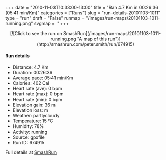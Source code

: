 +++
date = "2010-11-03T10:33:00-13:00"
title = "Ran 4.7 Km in 00:26:36 (05:41 min/Km)"
categories = ["Runs"]
slug = "run-details-20101103-1011"
type = "run"
draft = "False"
runmap = "/images/run-maps/20101103-1011-running.png"
svgmap = '<polyline points="59 91, 55 82, 60 80, 71 71, 76 64, 75 62, 64 51, 61 44, 53 42, 44 43, 46 32, 41 30, 34 25, 27 28, 20 25, 19 21, 21 15, 34 2, 36 0, 22 1, 17 11, 14 20, 19 24, 26 24, 30 28, 56 34, 59 49, 75 53, 83 61, 83 75, 86 79, 85 82, 68 100">'
+++



<!--more-->

<center>
[![Click to see the run on SmashRun](/images/run-maps/20101103-1011-running.png "A map of this run")](http://smashrun.com/peter.smith/run/674915)
</center>

#### Run details

* Distance: 4.7 Km
* Duration: 00:26:36
* Average pace: 05:41 min/Km
* Calories: 402 Cal
* Heart rate (ave): 0 bpm
* Heart rate (max): 0 bpm
* Heart rate (min): 0 bpm
* Elevation gain: 36 m
* Elevation loss:  m
* Weather: partlycloudy
* Temperature: 15 &deg;C
* Humidity: 78%
* Activity: running
* Source: gpxfile
* Run ID: 674915

Full details at [SmashRun](http://smashrun.com/peter.smith/run/674915)